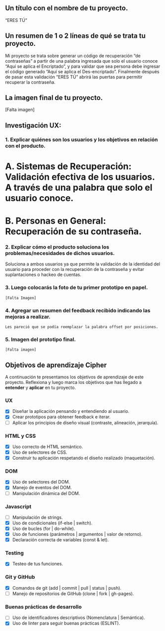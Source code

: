 ## Un título con el nombre de tu proyecto.
“ERES TÚ”

## Un resumen de 1 o 2 líneas de qué se trata tu proyecto.
Mi proyecto se trata sobre generar un código de recuperación “de contraseñas” a partir de una palabra ingresada que solo el usuario conoce “Aquí se aplica el Encriptado”, y para validar que sea persona debe ingresar el código generado “Aquí se aplica el Des-encriptado”. Finalmente después de pasar esta validación “ERES TÚ” abrirá las puertas para permitir recuperar la contraseña.

## La imagen final de tu proyecto.
[Falta imagen]

## Investigación UX:

### 1. Explicar quiénes son los usuarios y los objetivos en relación con el producto.
# A. Sistemas de Recuperación: Validación efectiva de los usuarios. A través de una palabra que solo el usuario conoce.
# B. Personas en General: Recuperación de su contraseña.

### 2. Explicar cómo el producto soluciona los problemas/necesidades de dichos usuarios.
Soluciona a ambos usuarios ya que permite la validación de la identidad del usuario para proceder con la recuperación de la contraseña y evitar suplantaciones o hackeo de cuentas.

### 3. Luego colocarás la foto de tu primer prototipo en papel.
    [Falta Imagen]

### 4. Agregar un resumen del feedback recibido indicando las mejoras a realizar.
    Les pareció que se podía reemplazar la palabra offset por posiciones.

### 5. Imagen del prototipo final.
    [Falta imagen]

## Objetivos de aprendizaje Cipher

A continuación te presentamos los objetivos de aprendizaje de este proyecto. Reflexiona y luego marca los objetivos que has llegado a **entender** y **aplicar** en tu proyecto.

### UX

- [x] Diseñar la aplicación pensando y entendiendo al usuario.
- [x] Crear prototipos para obtener feedback e iterar.
- [ ] Aplicar los principios de diseño visual (contraste, alineación, jerarquía).

### HTML y CSS

- [x] Uso correcto de HTML semántico.
- [x] Uso de selectores de CSS.
- [x] Construir tu aplicación respetando el diseño realizado (maquetación).

### DOM

- [x] Uso de selectores del DOM.
- [x] Manejo de eventos del DOM.
- [ ] Manipulación dinámica del DOM.

### Javascript

- [ ] Manipulación de strings.
- [x] Uso de condicionales (if-else | switch).
- [x] Uso de bucles (for | do-while).	
- [x] Uso de funciones (parámetros | argumentos | valor de retorno).
- [x] Declaración correcta de variables (const & let).

### Testing
- [x] Testeo de tus funciones.

### Git y GitHub
- [x] Comandos de git (add | commit | pull | status | push).
- [ ] Manejo de repositorios de GitHub (clone | fork | gh-pages).

### Buenas prácticas de desarrollo
- [ ] Uso de identificadores descriptivos (Nomenclatura | Semántica).
- [x] Uso de linter para seguir buenas prácticas (ESLINT).
